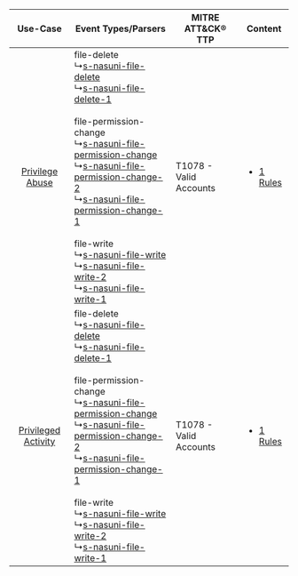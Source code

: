 |    Use-Case    | Event Types/Parsers    | MITRE ATT&CK® TTP          | Content    |
|:----:| ---- | ---- | ---- |
|     [Privilege Abuse](../../../UseCases/uc_privilege_abuse.md)     |  file-delete<br> ↳[s-nasuni-file-delete](Ps/pC_snasunifiledelete.md)<br> ↳[s-nasuni-file-delete-1](Ps/pC_snasunifiledelete1.md)<br><br> file-permission-change<br> ↳[s-nasuni-file-permission-change](Ps/pC_snasunifilepermissionchange.md)<br> ↳[s-nasuni-file-permission-change-2](Ps/pC_snasunifilepermissionchange2.md)<br> ↳[s-nasuni-file-permission-change-1](Ps/pC_snasunifilepermissionchange1.md)<br><br> file-write<br> ↳[s-nasuni-file-write](Ps/pC_snasunifilewrite.md)<br> ↳[s-nasuni-file-write-2](Ps/pC_snasunifilewrite2.md)<br> ↳[s-nasuni-file-write-1](Ps/pC_snasunifilewrite1.md)<br> | T1078 - Valid Accounts<br> | [<ul><li>1 Rules</li></ul>](RM/r_m_nasuni_nasuni_Privilege_Abuse.md)     |
| [Privileged Activity](../../../UseCases/uc_privileged_activity.md) |  file-delete<br> ↳[s-nasuni-file-delete](Ps/pC_snasunifiledelete.md)<br> ↳[s-nasuni-file-delete-1](Ps/pC_snasunifiledelete1.md)<br><br> file-permission-change<br> ↳[s-nasuni-file-permission-change](Ps/pC_snasunifilepermissionchange.md)<br> ↳[s-nasuni-file-permission-change-2](Ps/pC_snasunifilepermissionchange2.md)<br> ↳[s-nasuni-file-permission-change-1](Ps/pC_snasunifilepermissionchange1.md)<br><br> file-write<br> ↳[s-nasuni-file-write](Ps/pC_snasunifilewrite.md)<br> ↳[s-nasuni-file-write-2](Ps/pC_snasunifilewrite2.md)<br> ↳[s-nasuni-file-write-1](Ps/pC_snasunifilewrite1.md)<br> | T1078 - Valid Accounts<br> | [<ul><li>1 Rules</li></ul>](RM/r_m_nasuni_nasuni_Privileged_Activity.md) |